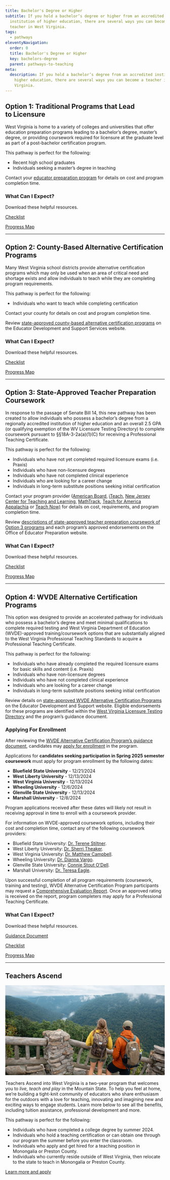 ```yaml
---
title: Bachelor's Degree or Higher
subtitle: If you hold a bachelor’s degree or higher from an accredited
  institution of higher education, there are several ways you can become a
  teacher in West Virginia.
tags:
  - pathways
eleventyNavigation:
  order: 0
  title: Bachelor's Degree or Higher
  key: bachelors-degree
  parent: pathways-to-teaching
meta:
  description: If you hold a bachelor’s degree from an accredited institution of
    higher education, there are several ways you can become a teacher in West
    Virginia.
---
```

## Option 1: Traditional Programs that Lead to Licensure

West Virginia is home to a variety of colleges and universities that offer education preparation programs leading to a bachelor’s degree, master’s degree, or providing coursework required for licensure at the graduate level as part of a post-bachelor certification program.

This pathway is perfect for the following: 

* Recent high school graduates 
* Individuals seeking a master’s degree in teaching 

Contact your [educator preparation program](/make-a-gameplan/educator-preparation-programs/) for details on cost and program completion time.  

### What Can I Expect?

Download these helpful resources.

<a href="/static/files/TeachWV Checklist-Traditional-FINAL.pdf" class="btn">Checklist</a>

<a href="/static/files/TeachWV Flow Chart-OPTION 1-FINAL.pdf" class="btn">Progress Map</a>

- - -

## Option 2: County-Based Alternative Certification Programs

Many West Virginia school districts provide alternative certification programs which may only be used when an area of critical need and shortage exists and allow individuals to teach while they are completing program requirements.

This pathway is perfect for the following:

* Individuals who want to teach while completing certification 

Contact your county for details on cost and program completion time. 

Review [state-approved county-based alternative certification programs](https://wvde.us/educator-development-and-support/preparation/state-approved-programs/#tab-42f961eb4b4e4dbb6d4) on the Educator Development and Support Services website.

### What Can I Expect?

Download these helpful resources.

<a href="/static/files/TeachWV Checklist-CountyBasedAltCert-FINAL.pdf" class="btn">Checklist</a>

<a href="/static/files/TeachWV Flow Chart-OPTION 2-FINAL.pdf" class="btn">Progress Map</a>

- - -

## Option 3: State-Approved Teacher Preparation Coursework

In response to the passage of Senate Bill 14, this new pathway has been created to allow individuals who possess a bachelor’s degree from a regionally accredited institution of higher education and an overall 2.5 GPA (or qualifying exemption of the WV Licensure Testing Directory) to complete coursework pursuant to §§18A-3-2a(a)(1)(C) for receiving a Professional Teaching Certificate.

This pathway is perfect for the following:

* Individuals who have not yet completed required licensure exams (i.e. Praxis)  
* Individuals who have non-licensure degrees 
* Individuals who have not completed clinical experience 
* Individuals who are looking for a career change 
* Individuals in long-term substitute positions seeking initial certification 

Contact your program provider ([American Board](https://www.americanboard.org/), [iTeach](https://www.iteach.net/), [New Jersey Center for Teaching and Learning](https://njctl.org/teacher-education/programs/wv/cert/),  [MathTrack](https://www.mathtrack.co), [Teach for America Appalachia](https://www.teachforamerica.org/where-we-work/appalachia) or [Teach Now)](https://moreland.edu/teacher-certification) for details on cost, requirements, and program completion time.

Review [descriptions of state-approved teacher preparation coursework of Option 3 programs](https://wvde.us/educator-development-and-support/preparation/state-approved-programs/#tab-ed3c0c71874692302ff) and each program’s approved endorsements on the Office of Educator Preparation website.

### What Can I Expect?

Download these helpful resources.

<a href="/static/files/TeachWV Checklist-StateApproved-FINAL.pdf" class="btn">Checklist</a>

<a href="/static/files/TeachWV Flow Chart-OPTION 3-FINAL.pdf" class="btn">Progress Map</a>

- - -

## Option 4: WVDE Alternative Certification Programs

This option was designed to provide an accelerated pathway for individuals who possess a bachelor’s degree and meet minimal qualifications to complete required testing and West Virginia Department of Education (WVDE)-approved training/coursework options that are substantially aligned to the West Virginia Professional Teaching Standards to acquire a Professional Teaching Certificate.

This pathway is perfect for the following:

* Individuals who have already completed the required licensure exams for basic skills and content (i.e. Praxis) 
* Individuals who have non-licensure degrees 
* Individuals who have not completed clinical experience 
* Individuals who are looking for a career change 
* Individuals in long-term substitute positions seeking initial certification 

Review details on [state-approved WVDE Alternative Certification Programs](https://wvde.us/educator-development-and-support/preparation/state-approved-programs/#tab-8a15ab4d449cd2b82bb) on the Educator Development and Support website. Eligible endorsements for these programs are identified within the [West Virginia Licensure Testing Directory](https://wvde.us/certification/certification-info/#tab-67fa0185abe42415389) and the program’s guidance document.

### Applying For Enrollment

After reviewing the [WVDE Alternative Certification Program’s guidance document](</static/files/WVDE Alternative Certification Program Guidance Document on 20240826.pdf>), candidates may [apply for enrollment](https://forms.office.com/Pages/ResponsePage.aspx?id=S7AZ4AwzekaLrgn7FzdNattQ2GWIIWhGvThuGKqgKs5UMFBVNlZGRUhFUk4yRjBPVUxQTlpUUllSWS4u&wdLOR=cE1BB2B23-CBED-452D-B24B-39BEF8BA3362) in the program.

Applications for <strong>candidates seeking participation in Spring 2025 semester coursework</strong> must apply for program enrollment by the following dates:

* <strong>Bluefield State University</strong> - 12/21/2024
* <strong>West Liberty University</strong> - 12/13/2024
* <strong>West Virginia University</strong> - 12/13/2024
* <strong>Wheeling University</strong> - 12/6/2024
* <strong>Glenville State University</strong> - 12/13/2024
* <strong>Marshall University</strong> - 12/8/2024

Program applications received after these dates will likely not result in receiving approval in time to enroll with a coursework provider. 

For information on WVDE-approved coursework options, including their cost and completion time, contact any of the following coursework providers:

* Bluefield State University: [Dr. Terene Stiltner](mailto:tstiltner@bluefieldstate.edu). 
* West Liberty University: [Dr. Sherri Theaker](mailto:sherri.theaker@westliberty.edu). 
* West Virginia University: [Dr. Matthew Campbell](mailto:mpcampbell@mail.wvu.edu). 
* Wheeling University: [Dr. Dianna Vargo](mailto:dvargo@wheeling.edu). 
* Glenville State University: [Connie Stout O'Dell](mailto:connie.stout@glenville.edu).
* Marshall University: [Dr. Teresa Eagle](mailto:thardman@marshall.edu).

Upon successful completion of all program requirements (coursework, training and testing), WVDE Alternative Certification Program participants may request a [Comprehensive Evaluation Report](https://forms.office.com/Pages/ResponsePage.aspx?id=S7AZ4AwzekaLrgn7FzdNattQ2GWIIWhGvThuGKqgKs5URjNSQk1ZRTE2V1JHMDc0VzlDUUpTRFo3NS4u). Once an approved rating is received on the report, program completers may apply for a Professional Teaching Certificate.

### What Can I Expect?

Download these helpful resources.

<a href="/static/files/WVDE Alternative Certification Program Guidance Document on 20240826.pdf" class="btn">Guidance Document</a>

<a href="/static/files/TeachWV Checklist-WVDEAltCert-FINAL.pdf" class="btn">Checklist</a>

<a href="/static/files/TeachWV Flow Chart-OPTION 4-FINAL.pdf" class="btn">Progress Map</a>

- - -

## Teachers Ascend

<img src="/static/img/coopers-rock-state-forest.jpg" alt="" title="" class="rounded-md mb-4" loading="lazy" />

Teachers Ascend into West Virginia is a two-year program that welcomes you to *live, teach and play* in the Mountain State. To help you feel at home, we’re building a tight-knit community of educators who share enthusiasm for the outdoors with a love for teaching, innovating and imagining new and exciting ways to engage students. Learn more below to see all the benefits, including tuition assistance, professional development and more.

This pathway is perfect for the following:

* Individuals who have completed a college degree by summer 2024.
* Individuals who hold a teaching certification or can obtain one through our program the summer before you enter the classroom.
* Individuals who apply and get hired for a teaching position in Monongalia or Preston County.
* Individuals who currently reside outside of West Virginia, then relocate to the state to teach in Monongalia or Preston County.

<a href="https://wvpec.wvu.edu/events-and-initiatives/teachers-ascend" class="btn">Learn more and apply</a>